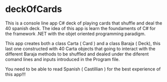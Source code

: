 # deckOfCards
This is a console line app C# deck of playing cards that shuffle and deal the 40 spanish deck.
The idea of this app is learn the foundaments of C# for the framework .NET with the objet oriented programming paradigm.

This app creates both a class Carta ( Card ) and a class Baraja ( Deck), this last one constructed with 40 Carta objects 
that going to interact with the different Baraja methods to be shuffled and dealed under the diferent comand lines and inputs
introduced in the Program file.

You need to be able to read Spanish ( Castillian ) for the best experience of this app!!!
